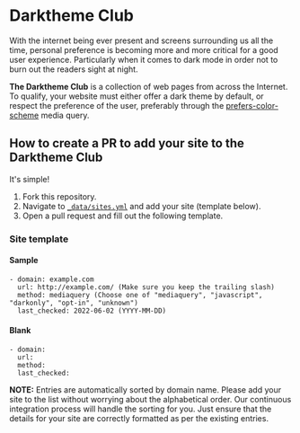# Darktheme Club

With the internet being ever present and screens surrounding us all the time,
personal preference is becoming more and more critical for a good user
experience. Particularly when it comes to dark mode in order not to burn out
the readers sight at night.

**The Darktheme Club** is a collection of web pages from across the Internet. To
qualify, your website must either offer a dark theme by default, or respect the
preference of the user, preferably through the
[prefers-color-scheme](https://developer.mozilla.org/en-US/docs/Web/CSS/@media/prefers-color-scheme)
media query.

## How to create a PR to add your site to the Darktheme Club

It's simple!

1. Fork this repository.
2. Navigate to [`_data/sites.yml`](./_data/sites.yml) and add your site (template below).
3. Open a pull request and fill out the following template.

### Site template

#### Sample
```
- domain: example.com
  url: http://example.com/ (Make sure you keep the trailing slash)
  method: mediaquery (Choose one of "mediaquery", "javascript", "darkonly", "opt-in", "unknown")
  last_checked: 2022-06-02 (YYYY-MM-DD)
```
#### Blank
```
- domain:
  url:
  method:
  last_checked:
```

**NOTE:** Entries are automatically sorted by domain name. Please add your site to the list without worrying about the alphabetical order. Our continuous integration process will handle the sorting for you. Just ensure that the details for your site are correctly formatted as per the existing entries.
